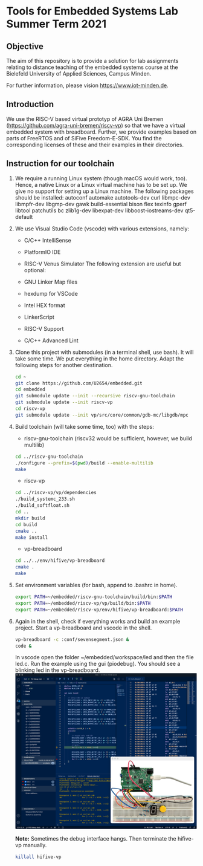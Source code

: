 # Tools for Embedded Systems Lab Summer Term 2021

## Objective
The aim of this repository is to provide a solution for lab assignments relating to distance teaching of the embedded systems course at the Bielefeld University of Applied Sciences, Campus Minden.

For further information, please vision https://www.iot-minden.de. 

## Introduction

We use the RISC-V based virtual prototyp of AGRA Uni Bremen (https://github.com/agra-uni-bremen/riscv-vp) so that we have a virtual embedded system with breadboard. Further, we provide examples based on parts of FreeRTOS and of SiFive Freedom-E-SDK. You find the corresponding licenses of these and their examples in their directories. 

## Instruction for our toolchain
1. We require a running Linux system (though macOS would work, too). Hence, a native Linux or a Linux virtual machine has to be set up. We give no support for setting up a Linux machine. The following packages should be installed: autoconf automake autotools-dev curl libmpc-dev libmpfr-dev libgmp-dev gawk build-essential bison flex texinfo gperf libtool patchutils bc zlib1g-dev libexpat-dev libboost-iostreams-dev qt5-default

2. We use Visual Studio Code (vscode) with various extensions, namely: 

	- C/C++ IntelliSense
	- PlatformIO IDE
	- RISC-V Venus Simulator
	The following extension are useful but optional:

	 - GNU Linker Map files
	  - hexdump for VSCode
	- Intel HEX format
	- LinkerScript
	- RISC-V Support
	- C/C++ Advanced Lint

3. Clone this project with submodules (in a terminal shell, use bash). It will take some time. We put everything in the home directory. Adapt the following steps for another destination. 
	```bash
	cd ~
	git clone https://github.com/U2654/embedded.git
	cd embedded	
	git submodule update --init --recursive riscv-gnu-toolchain
	git submodule update --init riscv-vp
	cd riscv-vp
	git submodule update --init vp/src/core/common/gdb-mc/libgdb/mpc
	```

4. Build toolchain (will take some time, too) with the steps:
	- riscv-gnu-toolchain (riscv32 would be sufficient, however, we build multilib)
	```bash
	cd ../riscv-gnu-toolchain
	./configure --prefix=$(pwd)/build --enable-multilib
	make
	```
	- riscv-vp
	```bash
	cd ../riscv-vp/vp/dependencies
	./build_systemc_233.sh
	./build_softfloat.sh
	cd ..
	mkdir build
	cd build
	cmake ..
	make install
	```
	- vp-breadboard
	```bash
	cd ../../env/hifive/vp-breadboard
	cmake .
	make
	```

5. Set environment variables (for bash, append to .bashrc in home).
	```bash
	export PATH=~/embedded/riscv-gnu-toolchain/build/bin:$PATH
	export PATH=~/embedded/riscv-vp/vp/build/bin:$PATH
	export PATH=~/embedded/riscv-vp/env/hifive/vp-breadboard:$PATH
	```

6. Again in the shell, check if everything works and build an example project. Start a vp-breadboard and vscode in the shell.
	```bash
	vp-breadboard -c :conf/sevensegment.json &
	code &
	```
	In vscode open the folder \~/embedded/workspace/led and then the file led.c. Run the example using the gui (piodebug). You should see a blinking led in the vp-breadboard. 
	![Screenshot](screenshot.png)

	**Note:** Sometimes the debug interface hangs. Then terminate the hifive-vp manually.
	```bash
	killall hifive-vp
	```
